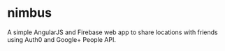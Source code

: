 # nimbus
A simple AngularJS and Firebase web app to share locations with friends using Auth0 and Google+ People API.
